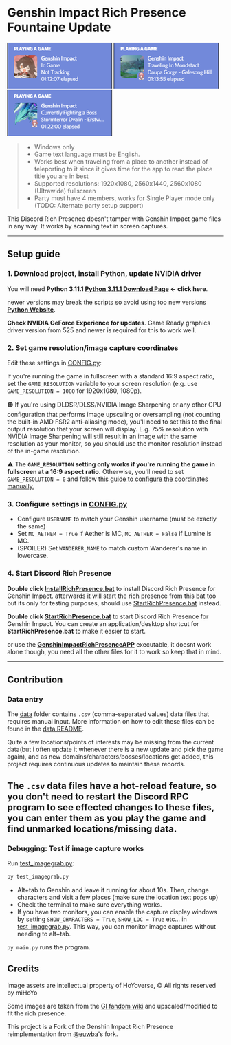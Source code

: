 # Genshin Impact Rich Presence Fountaine Update

![Screenshot](images/discRPC%20sample%201.png) ![Screenshot](images/discRPC%20sample%202.png) ![Screenshot](images/discRPC%20sample%203.png)

> - Windows only
> - Game text language must be English.
> - Works best when traveling from a place to another instead of teleporting to it since it gives time for the app to read the place title you are in best
> - Supported resolutions: 1920x1080, 2560x1440, 2560x1080 (Ultrawide) fullscreen
> - Party must have 4 members, works for Single Player mode only (TODO: Alternate party setup support)

This Discord Rich Presence doesn't tamper with Genshin Impact game files in any way. It works by scanning text in screen captures.

-----

## Setup guide

### 1. Download project, install Python, update NVIDIA driver

You will need **Python 3.11.1 [Python 3.11.1 Download Page](https://www.python.org/downloads/release/python-3111/) <- click here**.

newer versions may break the scripts so avoid using too new versions **[Python Website](https://www.python.org/downloads/)**.


**Check NVIDIA GeForce Experience for updates**. Game Ready graphics driver version from 525 and newer is required for this to work well.

### 2. Set game resolution/image capture coordinates

Edit these settings in [CONFIG.py](CONFIG.py):

If you're running the game in fullscreen with a standard 16:9 aspect ratio, set the `GAME_RESOLUTION` variable to your screen resolution (e.g. use `GAME_RESOLUTION = 1080` for 1920x1080, 1080p).

🟠 If you're using DLDSR/DLSS/NVIDIA Image Sharpening or any other GPU configuration that performs image upscaling or oversampling (not counting the built-in AMD FSR2 anti-aliasing mode), you'll need to set this to the final output resolution that your screen will display. E.g. 75% resolution with NVIDIA Image Sharpening will still result in an image with the same resolution as your monitor, so you should use the monitor resolution instead of the in-game resolution.

⚠️ The **`GAME_RESOLUTION` setting only works if you're running the game in fullscreen at a 16:9 aspect ratio.** Otherwise, you'll need to set `GAME_RESOLUTION = 0` and follow [this guide to configure the coordinates manually.](configure%20coordinates.md)

### 3. Configure settings in [CONFIG.py](CONFIG.py)

- Configure `USERNAME` to match your Genshin username (must be exactly the same)
- Set `MC_AETHER = True` if Aether is MC, `MC_AETHER = False` if Lumine is MC.
- (SPOILER) Set `WANDERER_NAME` to match custom Wanderer's name in lowercase.

### 4. Start Discord Rich Presence
**Double click [InstallRichPresence.bat](InstallRichPresence.bat)** to install Discord Rich Presence for Genshin Impact. afterwards it will start the rich presence from this bat too but its only for testing purposes, should use [StartRichPresence.bat](StartRichPresence.bat) instead.

**Double click [StartRichPresence.bat](StartRichPresence.bat)** to start Discord Rich Presence for Genshin Impact. You can create an application/desktop shortcut for **StartRichPresence.bat** to make it easier to start.

or use the **[GenshinImpactRichPresenceAPP](GenshinImpactRichPresenceAPP.exe)** executable, it doesnt work alone though, you need all the other files for it to work so keep that in mind.

-----

## Contribution

### Data entry

The [data](data/) folder contains `.csv` (comma-separated values) data files that requires manual input. More information on how to edit these files can be found in the [data README](data/README.md).

Quite a few locations/points of interests may be missing from the current data(but i often update it whenever there is a new update and pick the game again), and as new domains/characters/bosses/locations get added, this project requires continuous updates to maintain these records.

The `.csv` data files have a hot-reload feature, so you don't need to restart the Discord RPC program to see effected changes to these files, you can enter them as you play the game and find unmarked locations/missing data.
-----
### Debugging: Test if image capture works

Run [test_imagegrab.py](test_imagegrab.py):

```bat
py test_imagegrab.py
```

- Alt+tab to Genshin and leave it running for about 10s. Then, change characters and visit a few places (make sure the location text pops up)
- Check the terminal to make sure everything works.
- If you have two monitors, you can enable the capture display windows by setting `SHOW_CHARACTERS = True`, `SHOW_LOC = True` etc... in [test_imagegrab.py](test_imagegrab.py). This way, you can monitor image captures without needing to alt+tab.

`py main.py` runs the program.

## Credits

Image assets are intellectual property of HoYoverse, © All rights reserved by miHoYo

Some images are taken from the [GI fandom wiki](https://genshin-impact.fandom.com/) and upscaled/modified to fit the rich presence.

This project is a Fork of the Genshin Impact Rich Presence reimplementation from [@euwba](https://github.com/euwbah)'s fork.
